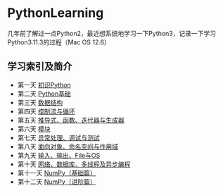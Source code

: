 # PythonLearning
几年前了解过一点Python2，最近想系统地学习一下Python3，记录一下学习Python3.11.3的过程（Mac OS 12.6）

## 学习索引及简介
* 第一天 [初识Python](https://github.com/FreakLee/PythonLearning/tree/main/Day1)
* 第二天 [Python基础](https://github.com/FreakLee/PythonLearning/tree/main/Day2)
* 第三天 [数据结构](https://github.com/FreakLee/PythonLearning/tree/main/Day3)
* 第四天 [控制流与循环](https://github.com/FreakLee/PythonLearning/tree/main/Day4)
* 第五天 [推导式、函数、迭代器与生成器](https://github.com/FreakLee/PythonLearning/tree/main/Day5)
* 第六天 [模块](https://github.com/FreakLee/PythonLearning/tree/main/Day6)
* 第七天 [异常处理、调试与测试](https://github.com/FreakLee/PythonLearning/tree/main/Day7)
* 第八天 [面向对象、命名空间与作用域](https://github.com/FreakLee/PythonLearning/tree/main/Day8)
* 第九天 [输入、输出、File与OS](https://github.com/FreakLee/PythonLearning/tree/main/Day9)
* 第十天 [网络、数据库、多线程及异步编程](https://github.com/FreakLee/PythonLearning/tree/main/Day10)
* 第十一天 [NumPy（基础篇）](https://github.com/FreakLee/PythonLearning/tree/main/Day11)
* 第十二天 [NumPy（进阶篇）](https://github.com/FreakLee/PythonLearning/tree/main/Day12)
